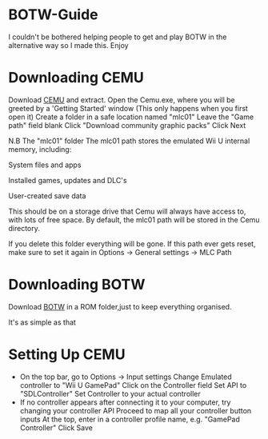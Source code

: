 # BOTW-Guide
I couldn't be bothered helping people to get and play BOTW in the alternative way so I made this. Enjoy

# Downloading CEMU
Download [CEMU](https://cemu.info/releases/cemu_1.27.1.zip) and extract.
Open the Cemu.exe, where you will be greeted by a 'Getting Started' window (This only happens when you first open it)
Create a folder in a safe location named "mlc01"
Leave the "Game path" field blank
Click "Download community graphic packs"
Click Next

N.B The "mlc01" folder The mlc01 path stores the emulated Wii U internal memory, including:

System files and apps

Installed games, updates and DLC's

User-created save data

This should be on a storage drive that Cemu will always have access to, with lots of free space. By default, the mlc01 path will be stored in the Cemu directory.

If you delete this folder everything will be gone. If this path ever gets reset, make sure to set it again in Options -> General settings -> MLC Path

# Downloading BOTW
Download [BOTW](https://archive.org/download/nintendo-wii-u-usa-full-set-wua-format-embedded-dlc-updates/The%20Legend%20of%20Zelda%20-%20Breath%20of%20the%20Wild%20%28USA%29%20%28DLC%29%20%28v208%29.wua)
in a ROM folder,just to keep everything organised.

It's as simple as that

# Setting Up CEMU

- On the top bar, go to Options -> Input settings
Change Emulated controller to "Wii U GamePad"
Click on the Controller field
Set API to "SDLController"
Set Controller to your actual controller
 - If no controller appears after connecting it to your computer, try changing your controller API
Proceed to map all your controller button inputs
At the top, enter in a controller profile name, e.g. "GamePad Controller"
Click Save
